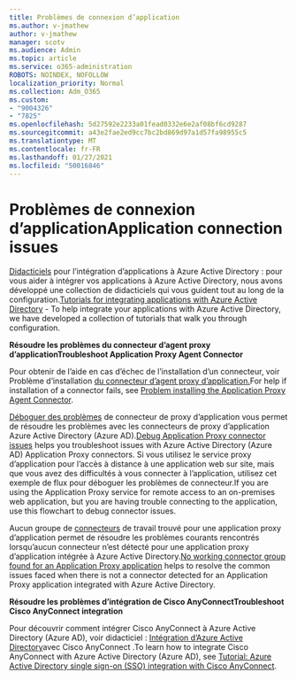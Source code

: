 ```yaml
---
title: Problèmes de connexion d’application
ms.author: v-jmathew
author: v-jmathew
manager: scotv
ms.audience: Admin
ms.topic: article
ms.service: o365-administration
ROBOTS: NOINDEX, NOFOLLOW
localization_priority: Normal
ms.collection: Adm_O365
ms.custom:
- "9004326"
- "7825"
ms.openlocfilehash: 5d27592e2233a01fead0332e6e2af08bf6cd9287
ms.sourcegitcommit: a43e2fae2ed9cc7bc2bd869d97a1d57fa98955c5
ms.translationtype: MT
ms.contentlocale: fr-FR
ms.lasthandoff: 01/27/2021
ms.locfileid: "50016846"
---
```

# <a name="application-connection-issues"></a><span data-ttu-id="740cb-102">Problèmes de connexion d’application</span><span class="sxs-lookup"><span data-stu-id="740cb-102">Application connection issues</span></span>

<span data-ttu-id="740cb-103">[Didacticiels](https://docs.microsoft.com/azure/active-directory/saas-apps/tutorial-list) pour l’intégration d’applications à Azure Active Directory : pour vous aider à intégrer vos applications à Azure Active Directory, nous avons développé une collection de didacticiels qui vous guident tout au long de la configuration.</span><span class="sxs-lookup"><span data-stu-id="740cb-103">[Tutorials for integrating applications with Azure Active Directory](https://docs.microsoft.com/azure/active-directory/saas-apps/tutorial-list) - To help integrate your applications with Azure Active Directory, we have developed a collection of tutorials that walk you through configuration.</span></span>

<span data-ttu-id="740cb-104">**Résoudre les problèmes du connecteur d’agent proxy d’application**</span><span class="sxs-lookup"><span data-stu-id="740cb-104">**Troubleshoot Application Proxy Agent Connector**</span></span>

<span data-ttu-id="740cb-105">Pour obtenir de l’aide en cas d’échec de l’installation d’un connecteur, voir Problème d’installation [du connecteur d’agent proxy d’application.](https://docs.microsoft.com/azure/active-directory/manage-apps/application-proxy-connector-installation-problem)</span><span class="sxs-lookup"><span data-stu-id="740cb-105">For help if installation of a connector fails, see [Problem installing the Application Proxy Agent Connector](https://docs.microsoft.com/azure/active-directory/manage-apps/application-proxy-connector-installation-problem).</span></span>

<span data-ttu-id="740cb-106">[Déboguer des problèmes](https://docs.microsoft.com/azure/active-directory/manage-apps/application-proxy-debug-connectors) de connecteur de proxy d’application vous permet de résoudre les problèmes avec les connecteurs de proxy d’application Azure Active Directory (Azure AD).</span><span class="sxs-lookup"><span data-stu-id="740cb-106">[Debug Application Proxy connector issues](https://docs.microsoft.com/azure/active-directory/manage-apps/application-proxy-debug-connectors) helps you troubleshoot issues with Azure Active Directory (Azure AD) Application Proxy connectors.</span></span> <span data-ttu-id="740cb-107">Si vous utilisez le service proxy d’application pour l’accès à distance à une application web sur site, mais que vous avez des difficultés à vous connecter à l’application, utilisez cet exemple de flux pour déboguer les problèmes de connecteur.</span><span class="sxs-lookup"><span data-stu-id="740cb-107">If you are using the Application Proxy service for remote access to an on-premises web application, but you are having trouble connecting to the application, use this flowchart to debug connector issues.</span></span>

<span data-ttu-id="740cb-108">Aucun groupe de [connecteurs](https://docs.microsoft.com/azure/active-directory/manage-apps/application-proxy-connectivity-no-working-connector) de travail trouvé pour une application proxy d’application permet de résoudre les problèmes courants rencontrés lorsqu’aucun connecteur n’est détecté pour une application proxy d’application intégrée à Azure Active Directory.</span><span class="sxs-lookup"><span data-stu-id="740cb-108">[No working connector group found for an Application Proxy application](https://docs.microsoft.com/azure/active-directory/manage-apps/application-proxy-connectivity-no-working-connector) helps to resolve the common issues faced when there is not a connector detected for an Application Proxy application integrated with Azure Active Directory.</span></span>

<span data-ttu-id="740cb-109">**Résoudre les problèmes d’intégration de Cisco AnyConnect**</span><span class="sxs-lookup"><span data-stu-id="740cb-109">**Troubleshoot Cisco AnyConnect integration**</span></span>

<span data-ttu-id="740cb-110">Pour découvrir comment intégrer Cisco AnyConnect à Azure Active Directory (Azure AD), voir didacticiel : [Intégration d’Azure Active Directory](https://docs.microsoft.com/azure/active-directory/saas-apps/cisco-anyconnect)avec Cisco AnyConnect .</span><span class="sxs-lookup"><span data-stu-id="740cb-110">To learn how to integrate Cisco AnyConnect with Azure Active Directory (Azure AD), see [Tutorial: Azure Active Directory single sign-on (SSO) integration with Cisco AnyConnect](https://docs.microsoft.com/azure/active-directory/saas-apps/cisco-anyconnect).</span></span>
